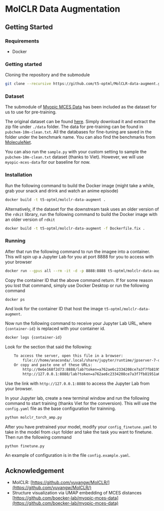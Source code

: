 # MolCLR Data Augmentation

## Getting Started

### Requirements

- Docker

### Getting started

Cloning the repository and the submodule

```bash
git clone --recursive https://github.com/t5-optml/MolCLR-data-augment.git
```

### Dataset

The submodule of [Myopic MCES Data](https://github.com/boecker-lab/myopic-mces-data) has been included as the dataset for us to use for pre-training.

The original dataset can be found [here](https://drive.google.com/file/d/1aDtN6Qqddwwn2x612kWz9g0xQcuAtzDE/view?usp=sharing). Simply download it and extract the zip file under `./data` folder. The data for pre-training can be found in `pubchem-10m-clean.txt`. All the databases for fine-tuning are saved in the folder under the benchmark name. You can also find the benchmarks from [MoleculeNet](https://moleculenet.org/).

You can also run the `sample.py` with your custom setting to sample the `pubchem-10m-clean.txt` dataset (thanks to Viet). However, we will use `myopic-mces-data` for our baseline for now.

### Installation

Run the following command to build the Docker image (might take a while, grab your snack and drink and watch an anime episode)

```bash
docker build -t t5-optml/molclr-data-augment .
```

Alternatively, if the dataset for the downstream task uses an older version of the `rdkit` library, run the following command to build the Docker image with an older version of `rdkit`

```bash
docker build -t t5-optml/molclr-data-augment -f Dockerfile.fix .
```

### Running

After that run the following command to run the imagee into a container. This will spin up a Jupyter Lab for you at port 8888 for you to access with your browser

```bash
docker run --gpus all --rm -it -d -p 8888:8888 t5-optml/molclr-data-augment
```

Copy the container ID that the above command return. If for some reason you lost that command, simply use Docker Desktop or run the following command

```bash
docker ps
```

And look for the container ID that host the image `t5-optml/molclr-data-augment`.

Now run the following command to receive your Jupyter Lab URL, where `{container-id}` is replaced with your container id.

```bash
docker logs {container-id}
```

Look for the section that said the following:

```bash
    To access the server, open this file in a browser:
        file:///home/anaconda/.local/share/jupyter/runtime/jpserver-7-open.html
    Or copy and paste one of these URLs:
        http://0e6e168f2d73:8888/lab?token=a762ae6c2334208ce7a3f7fb81951a628382ea9a8681b20d
        http://127.0.0.1:8888/lab?token=a762ae6c2334208ce7a3f7fb81951a628382ea9a8681b20d
```

Use the link with `http://127.0.0.1:8888` to access the Jupyter Lab from your browser.

In your Jupyter lab, create a new terminal window and run the following command to start training (thanks Viet for the conversion). This will use the `config.yaml` file as the base configuration for trainning.

```bash
python molclr_torch_amp.py
```

After you have pretrained your model, modify your `config_finetune.yaml` to take in the model from `ckpt` folder and take the task you want to finetune. Then run the following command

```bash
python finetune.py
```

An example of configuration is in the file `config.example.yaml`.

## Acknowledgement

- MolCLR: [https://github.com/yuyangw/MolCLR/](https://github.com/yuyangw/MolCLR/)
- Structure visualization via UMAP embedding of MCES distances [https://github.com/boecker-lab/myopic-mces-data](https://github.com/boecker-lab/myopic-mces-data)
